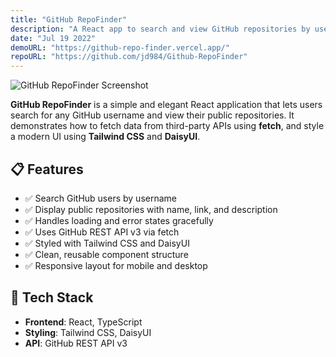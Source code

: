 ```yaml
---
title: "GitHub RepoFinder"
description: "A React app to search and view GitHub repositories by username."
date: "Jul 19 2022"
demoURL: "https://github-repo-finder.vercel.app/"
repoURL: "https://github.com/jd984/Github-RepoFinder"
---
```


![GitHub RepoFinder Screenshot](/github-repofinder-screenshot.png)

**GitHub RepoFinder** is a simple and elegant React application that lets users search for any GitHub username and view their public repositories. It demonstrates how to fetch data from third-party APIs using **fetch**, and style a modern UI using **Tailwind CSS** and **DaisyUI**.

## 📋 Features

- ✅ Search GitHub users by username
- ✅ Display public repositories with name, link, and description
- ✅ Handles loading and error states gracefully
- ✅ Uses GitHub REST API v3 via fetch
- ✅ Styled with Tailwind CSS and DaisyUI
- ✅ Clean, reusable component structure
- ✅ Responsive layout for mobile and desktop

## 🧠 Tech Stack

- **Frontend**: React, TypeScript
- **Styling**: Tailwind CSS, DaisyUI
- **API**: GitHub REST API v3
